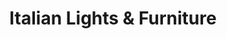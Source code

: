 ---
title: "Italian Lights & Furniture"
url: /pretoria/italian-lights-und-furniture/
shop: Möbel
---